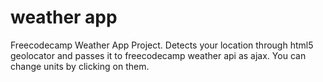 # weather app
Freecodecamp Weather App Project. Detects your location through html5 geolocator and passes it to freecodecamp weather api as ajax. You can change units by clicking on them. 
